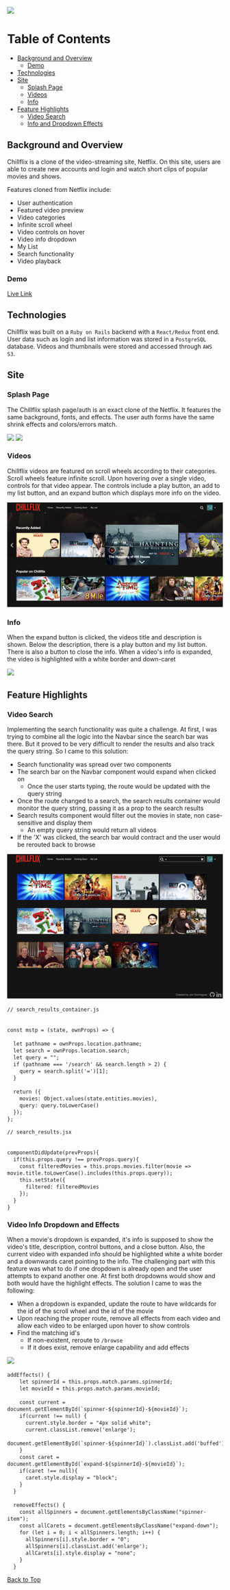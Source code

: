 ![](https://fontmeme.com/permalink/181212/c5c4b3134061f86d06de9895b1ea5522.png)

# Table of Contents
- [Background and Overview](#background-and-overview)
  - [Demo](#demo)
- [Technologies](#technologies)
- [Site](#site)
  - [Splash Page](#splash-page)
  - [Videos](#videos)
  - [Info](#info)
- [Feature Highlights](#feature-highlights)
  - [Video Search](#video-search)
  - [Info and Dropdown Effects](#video-info-dropdown-and-effects)

## Background and Overview

Chillflix is a clone of the video-streaming site, Netflix. On this site, users are able to create new accounts and login and watch short clips of popular movies and shows.

Features cloned from Netflix include:
* User authentication
* Featured video preview
* Video categories
* Infinite scroll wheel
* Video controls on hover
* Video info dropdown
* My List
* Search functionality
* Video playback

### Demo
[Live Link](https://flix-n-chill.herokuapp.com/#/)

## Technologies

Chillflix was built on a `Ruby on Rails` backend with a `React/Redux` front end. User data such as login and list information was stored in a `PostgreSQL` database. Videos and thumbnails were stored and accessed through `AWS S3`. 

## Site

### Splash Page

The Chillflix splash page/auth is an exact clone of the Netflix. It features the same background, fonts, and effects. The user auth forms have the same shrink effects and colors/errors match.

![](./screenshots/splash.png)
![](./screenshots/auth.gif)

### Videos

Chillflix videos are featured on scroll wheels according to their categories. Scroll wheels feature infinite scroll. Upon hovering over a single video, controls for that video appear. The controls include a play button, an add to my list button, and an expand button which displays more info on the video.

![](./screenshots/hover.png)

### Info

When the expand button is clicked, the videos title and description is shown. Below the description, there is a play button and my list button. There is also a button to close the info. When a video's info is expanded, the video is highlighted with a white border and down-caret

![](./screenshots/info.png)

## Feature Highlights

### Video Search

Implementing the search functionality was quite a challenge. At first, I was trying to combine all the logic into the Navbar since the search bar was there. But it proved to be very difficult to render the results and also track the query string. So I came to this solution:
* Search functionality was spread over two components
* The search bar on the Navbar component would expand when clicked on
  * Once the user starts typing, the route would be updated with the query string
* Once the route changed to a search, the search results container would monitor the query string, passing it as a prop to the search results
* Search results component would filter out the movies in state, non case-sensitive and display them
  * An empty query string would return all videos
* If the 'X' was clicked, the search bar would contract and the user would be rerouted back to browse

![](./screenshots/search.png)

```
// search_results_container.js


const mstp = (state, ownProps) => {

  let pathname = ownProps.location.pathname;
  let search = ownProps.location.search;
  let query = "";
  if (pathname === '/search' && search.length > 2) {
    query = search.split('=')[1];
  }

  return ({
    movies: Object.values(state.entities.movies),
    query: query.toLowerCase()
  });
};
```
```
// search_results.jsx


componentDidUpdate(prevProps){
  if(this.props.query !== prevProps.query){
    const filteredMovies = this.props.movies.filter(movie => movie.title.toLowerCase().includes(this.props.query));
    this.setState({
      filtered: filteredMovies
    });
  }
}
```

### Video Info Dropdown and Effects

When a movie's dropdown is expanded, it's info is supposed to show the video's title, description, control buttons, and a close button. Also, the current video with expanded info should be highlighted white a white border and a downwards caret pointing to the info. The challenging part with this feature was what to do if one dropdown is already open and the user attempts to expand another one. At first both dropdowns would show and both would have the highlight effects. The solution I came to was the following:
* When a dropdown is expanded, update the route to have wildcards for the id of the scroll wheel and the id of the movie
* Upon reaching the proper route, remove all effects from each video and allow each video to be enlarged upon hover to show controls
* Find the matching id's
  * If non-existent, reroute to `/browse`
  * If it does exist, remove enlarge capability and add effects

![](./screenshots/info.png)

```
addEffects() {
    let spinnerId = this.props.match.params.spinnerId;
    let movieId = this.props.match.params.movieId;
    
    const current = document.getElementById(`spinner-${spinnerId}-${movieId}`);
    if(current !== null) {
      current.style.border = "4px solid white";
      current.classList.remove('enlarge');
      document.getElementById(`spinner-${spinnerId}`).classList.add('buffed');
    }
    const caret = document.getElementById(`expand-${spinnerId}-${movieId}`);
    if(caret !== null){
      caret.style.display = "block";
    }
  }

  removeEffects() {
    const allSpinners = document.getElementsByClassName("spinner-item");
    const allCarets = document.getElementsByClassName("expand-down");
    for (let i = 0; i < allSpinners.length; i++) {
      allSpinners[i].style.border = "0";
      allSpinners[i].classList.add('enlarge');
      allCarets[i].style.display = "none";
    }
  }
```


[Back to Top](#)